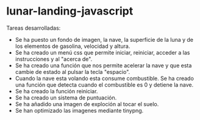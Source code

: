 # lunar-landing-javascript

Tareas desarrolladas:
* Se ha puesto un fondo de imagen, la nave, la superficie de la luna y de los elementos de gasolina, velocidad y altura.
* Se ha creado un menú css que permite iniciar, reiniciar, acceder a las instrucciones y al "acerca de".
* Se ha creado una función que nos permite acelerar la nave y que esta cambie de estado al pulsar la tecla "espacio".
* Cuando la nave esta volando esta consume combustible. Se ha creado una función que detecta cuando el combustible es 0 y detiene la nave.
* Se ha creado la función reiniciar.
* Se ha creado un sistema de puntuación.
* Se ha añadido una imagen de exploción al tocar el suelo.
* Se han optimizado las imagenes mediante tinypng.

